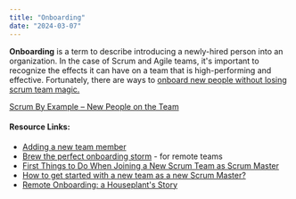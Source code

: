 ```yaml
---
title: "Onboarding"
date: "2024-03-07"
---
```


**Onboarding** is a term to describe introducing a newly-hired person into an organization. In the case of Scrum and Agile teams, it's important to recognize the effects it can have on a team that is high-performing and effective. Fortunately, there are ways to [onboard new people without losing scrum team magic.](/blog/onboard-new-people-without-losing-scrum-team-magic.html)

[Scrum By Example – New People on the Team](/blog/scrummaster-tales-new-people-on-the-team.html)

#### Resource Links:

- [Adding a new team member](https://blog.gdinwiddie.com/2013/03/27/adding-a-new-team-member/)
- [Brew the perfect onboarding storm](https://www.asyncagile.org/blog/brew-the-perfect-onboarding-storm) - for remote teams
- [First Things to Do When Joining a New Scrum Team as Scrum Master](https://medium.com/serious-scrum/first-things-to-do-when-joining-a-new-scrum-team-as-scrum-master-9aad3f7308e8)
- [How to get started with a new team as a new Scrum Master?](https://medium.com/serious-scrum/how-to-get-started-with-a-new-team-as-a-new-scrum-master-48e6f7486f6f)
- [Remote Onboarding: a Houseplant's Story](https://www.infoq.com/presentations/remote-onboarding-tips/)
